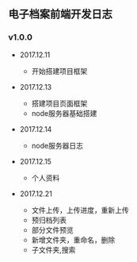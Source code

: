 ## 电子档案前端开发日志
### v1.0.0
* 2017.12.11
    * 开始搭建项目框架

* 2017.12.13
    * 搭建项目页面框架
    * node服务器基础搭建

* 2017.12.14
    * node服务器日志

* 2017.12.15
    * 个人资料

* 2017.12.21
    * 文件上传，上传进度，重新上传
    * 预归档列表
    * 部分文件预览
    * 新增文件夹，重命名，删除
    * 子文件夹,搜索